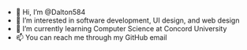 - 👋 Hi, I’m @Dalton584
- 👀 I’m interested in software development, UI design, and web design
- 🌱 I’m currently learning Computer Science at Concord University
- 📫 You can reach me through my GitHub email

<!---
Dalton584/Dalton584 is a ✨ special ✨ repository because its `README.md` (this file) appears on your GitHub profile.
You can click the Preview link to take a look at your changes.
--->
